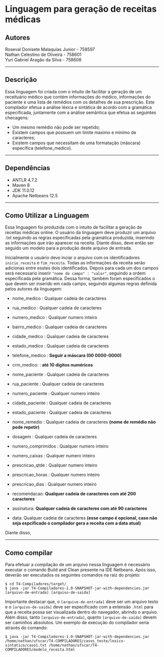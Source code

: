 # Linguagem para geração de receitas médicas

## Autores
Roseval Donisete Malaquias Junior - 758597 </br>
Nathan Celestino de Oliveira - 758601 </br>
Yuri Gabriel Aragão da Silva - 758608

---
## Descrição
Essa linguagem foi criada com o intuito de facilitar a geração de um receituário médico que contém informações do médico,
informações do paciente e uma lista de remédios com os detalhes de sua prescrição.
Este compilador efetua a análise léxica e sintática de acordo com a gramática especificada, juntamente com a análise semântica
que efetua as seguintes checagens:

* Um mesmo remédio não pode ser repetido;
* Existem campos que possuem um limite maximo e minimo de caracteres;
* Existem campos que necessitam de uma formatação (máscara) específica (telefone_medico).

---
## Dependências

* ANTLR 4.7.2
* Maven 8
* JDK 11.0.12
* Apache Netbeans 12.5

---
## Como Utilizar a Linguagem

Essa linguagem foi produzida com o intuito de facilitar a geração de receitas médicas online. O usuário da linguagem deve produzir um arquivo .txt seguindo as regras especificadas pela gramática produzida, inserindo as informações que irão aparecer na receita. Diante disso, deve então ser seguido um modelo para a produção deste arquivo de entrada.

Inicialmente o usuário deve inciar o arquivo com os identificadores ``inicio_receita`` e ``fim_receita``. Todas as informações da receita serão adicionas entre esstes dois identificados. Depois para cada um dos campos será necessario inserir ``"nome do campo" : "valor"``, seguindo a ordem especificada pela gramática. Dessa forma, também foram especificados o que devem ser inserido em cada campo, seguindo algumas regras definida pelos autores da linguagem:


- nome_medico : Qualquer cadeia de caracteres
- rua_medico : Qualquer cadeia de caracteres
- numero_medico : Qualquer numero inteiro
- bairro_medico : Qualquer cadeia de caracteres
- cidade_medico : Qualquer cadeia de caracteres
- estado_medico : Qualquer cadeia de caracteres
- telefone_medico : **Seguir a máscara (00 0000-0000)**
- crm_medico: : **até 10 digitos numéricos**

- nome_paciente : Qualquer cadeia de caracteres
- rua_paciente : Qualquer cadeia de caracteres
- numero_paciente : Qualquer numero inteiro
- cidade_paciente : Qualquer cadeia de caracteres
- estado_paciente : Qualquer cadeia de caracteres

- nome_remedio : Qualquer cadeia de caracteres **(nome de remédio não pode repetir)**
- dosagem : Qualquer cadeia de caracteres
- numero_comprimidos : Qualquer numero inteiro
- numero_caixas : Qualquer numero inteiro
- prescricao_qtde : Qualquer numero inteiro
- prescricao_horas : Qualquer numero inteiro
- prescricao_dias : Qualquer numero inteiro

- recomendacao: **Qualquer cadeia de caracteres com até 200 caracteres**

- assinatura: **Qualquer cadeia de caracteres com até 90 caracteres**

- data: Qualquer cadeia de caracteres **(esse campo é opcional, caso não seja espcificado o compilador gera a receita com a data atual)**

Diante disso,

---
## Como compilar

Para efetuar a compilação de um arquivo nessa linguagem é necessário executar o comando Build and Clean presente na IDE Netbeans.
Após isso, deverão ser executados os seguintes comandos na raiz do projeto:
```
$ cd T4-Compiladores/target/
$ java -jar T4-Compiladores-1.0-SNAPSHOT-jar-with-dependencies.jar [arquivo-de-entrada] [arquivo-de-saida]
```

Importante destacar que, o ``[arquivo-de-entrada]`` deve ser um arquivo texto e o ``[arquivo-de-saida]`` deve ser especificado com a extensão ``.html`` para que a receita possa ser visualizada dentro do navegador, abrindo o arquivo. Além disso, tanto ``[arquivo-de-entrada]``, quanto ``[arquivo-de-saida]`` devem ser caminhos absolutos. Um exemplo de execução do compilador seria através do comando:

```
$ java -jar T4-Compiladores-1.0-SNAPSHOT-jar-with-dependencies.jar /home/nathan/ufscar/T4-COMPILADORES/casos_teste/lexico-sintatico/caso1.txt /home/nathan/ufscar/T4-COMPILADORES/modelo_receita.html
```
